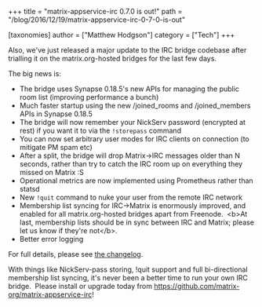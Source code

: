+++
title = "matrix-appservice-irc 0.7.0 is out!"
path = "/blog/2016/12/19/matrix-appservice-irc-0-7-0-is-out"

[taxonomies]
author = ["Matthew Hodgson"]
category = ["Tech"]
+++

Also, we've just released a major update to the IRC bridge codebase after trialling it on the matrix.org-hosted bridges for the last few days.

The big news is:
<ul>
 	<li>The bridge uses Synapse 0.18.5's new APIs for managing the public room list (improving performance a bunch)</li>
 	<li>Much faster startup using the new /joined_rooms and /joined_members APIs in Synapse 0.18.5</li>
 	<li>The bridge will now remember your NickServ password (encrypted at rest) if you want it to via the <code>!storepass</code> command</li>
 	<li>You can now set arbitrary user modes for IRC clients on connection (to mitigate PM spam etc)</li>
 	<li>After a split, the bridge will drop Matrix-&gt;IRC messages older than N seconds, rather than try to catch the IRC room up on everything they missed on Matrix :S</li>
 	<li>Operational metrics are now implemented using Prometheus rather than statsd</li>
 	<li>New <code>!quit</code> command to nuke your user from the remote IRC network</li>
 	<li>Membership list syncing for IRC-&gt;Matrix is enormously improved, and enabled for all matrix.org-hosted bridges apart from Freenode.  &lt;b&gt;At last, membership lists should be in sync between IRC and Matrix; please let us know if they're not&lt;/b&gt;.</li>
 	<li>Better error logging</li>
</ul>
For full details, please see <a href="https://github.com/matrix-org/matrix-appservice-irc/blob/master/CHANGELOG.md">the changelog</a>.

With things like NickServ-pass storing, !quit support and full bi-directional membership list syncing, it's never been a better time to run your own IRC bridge.  Please install or upgrade today from <a href="https://github.com/matrix-org/matrix-appservice-irc">https://github.com/matrix-org/matrix-appservice-irc</a>!
